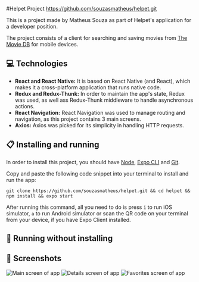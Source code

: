 #Helpet Project
https://github.com/souzasmatheus/helpet.git

This is a project made by Matheus Souza as part of Helpet's application for a developer position.

The project consists of a client for searching and saving movies from [The Movie DB](https://www.themoviedb.org/?language=pt-BR) for mobile devices.

## 💻 Technologies

- **React and React Native:** It is based on React Native (and React), which makes it a cross-platform application that runs native code.
- **Redux and Redux-Thunk:** In order to maintain the app's state, Redux was used, as well ass Redux-Thunk middleware to handle asynchronous actions.
- **React Navigation:** React Navigation was used to manage routing and navigation, as this project contains 3 main screens.
- **Axios:** Axios was picked for its simplicity in handling HTTP requests.

## 📋 Installing and running

In order to install this project, you should have [Node](https://nodejs.org/en/), [Expo CLI](https://docs.expo.io/versions/latest/workflow/expo-cli/) and [Git](https://git-scm.com/).

Copy and paste the following code snippet into your terminal to install and run the app:

`git clone https://github.com/souzasmatheus/helpet.git && cd helpet && npm install && expo start`

After running this command, all you need to do is press `i` to run iOS simulator, `a` to run Android simulator or scan the QR code on your terminal from your device, if you have Expo Client installed.

## 🎉 Running without installing

## 📖 Screenshots

![Main screen of app](/../screenshots/assets/screenshots/movies.png?raw=true 'Main screen')
![Details screen of app](/../screenshots/assets/screenshots/details.png?raw=true 'Details screen')
![Favorites screen of app](/../screenshots/assets/screenshots/favorites.png?raw=true 'Favorites screen')
